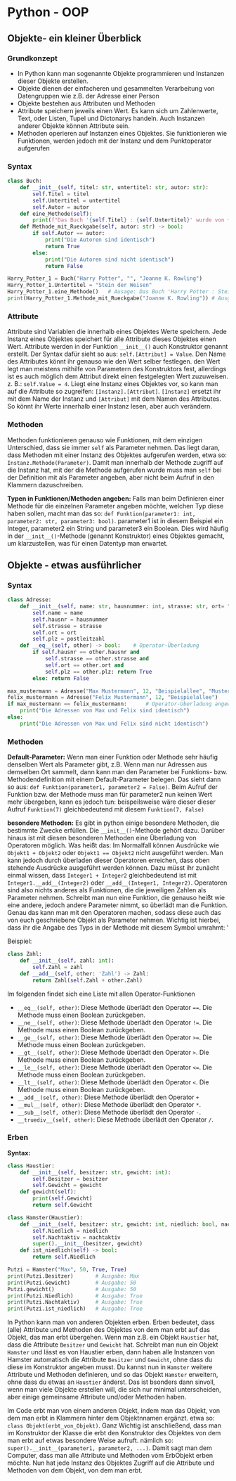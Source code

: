 # Python - OOP
## Objekte- ein kleiner Überblick
### Grundkonzept
* In Python kann man sogenannte Objekte programmieren und Instanzen  dieser Objekte erstellen.
* Objekte dienen der einfacheren und gesammelten Verarbeitung von Datengruppen wie z.B. der Adresse einer Person
* Objekte bestehen aus Attributen und Methoden
* Attribute speichern jeweils einen Wert. Es kann sich um Zahlenwerte, Text, oder Listen, Tupel und Dictonarys handeln. Auch Instanzen anderer Objekte können Attribute sein.
*  Methoden operieren auf Instanzen eines Objektes. Sie funktionieren wie Funktionen, werden jedoch mit der Instanz und dem Punktoperator aufgerufen
### Syntax
```python
class Buch:
    def __init__(self, titel: str, untertitel: str, autor: str):
        self.Titel = titel
        self.Untertitel = untertitel
        self.Autor = autor
    def eine_Methode(self):
        print(f"Das Buch '{self.Titel} : {self.Untertitel}' wurde von {self.Autor} geschrieben.")
    def Methode_mit_Rueckgabe(self, autor: str) -> bool:
        if self.Autor == autor:
            print("Die Autoren sind identisch")
            return True
        else:
            print("Die Autoren sind nicht identisch")
            return False

Harry_Potter_1 = Buch("Harry Potter", "", "Joanne K. Rowling")
Harry_Potter_1.Untertitel = "Stein der Weisen"
Harry_Potter_1.eine_Methode()   # Ausage: Das Buch 'Harry Potter : Stein der Weisen' wurde von Joanne K. Rowling geschrieben.
print(Harry_Potter_1.Methode_mit_Rueckgabe("Joanne K. Rowling")) # Ausgabe: True
```
### Attribute
Attribute sind Variablen die innerhalb eines Objektes Werte speichern. Jede Instanz eines Objektes speichert für alle Attribute dieses Objektes einen Wert. Attribute werden in der Funktion `__init__()` auch Konstruktor genannt erstellt. Der Syntax dafür sieht so aus: `self.[Attribut] = Value`. Den Name des Attributes könnt ihr genauso wie den Wert selber festlegen. den Wert legt man meistens mithilfe von Parametern des Konstruktors fest, allerdings ist es auch möglich dem Attribut direkt einen festgelegten Wert zuzuweisen. z. B.: `self.Value = 4`. Liegt eine Instanz eines Objektes vor, so kann man auf die Attribute so zugreifen: `[Instanz].[Attribut]`. `[Instanz]` ersetzt ihr mit dem Name der Instanz und `[Attribut]` mit dem Namen des Attributes. So könnt ihr Werte innerhalb einer Instanz lesen, aber auch verändern.
### Methoden
Methoden funktionieren genauso wie Funktionen, mit dem einzigen Unterschied, dass sie immer `self` als Parameter nehmen. Das liegt daran, dass Methoden mit einer Instanz des Objektes aufgerufen werden, etwa so: `Instanz.Methode(Parameter)`. Damit man innerhalb der Methode zugriff auf die Instanz hat, mit der die Methode aufgerufen wurde muss man `self` bei der Definition mit als Parameter angeben, aber nicht beim Aufruf in den Klammern dazuschreiben.

**Typen in Funktionen/Methoden angeben:** Falls man beim Definieren einer Methode für die einzelnen Parameter angeben möchte, welchen Typ diese haben sollen, macht man das so: `def Funktion(parameter1: int, parameter2: str, parameter3: bool)`. parameter1 ist in diesem Beispiel ein Integer, parameter2 ein String und parameter3 ein Boolean. Dies wird häufig in der `__init__()`-Methode (genannt Konstruktor) eines Objektes gemacht, um klarzustellen, was für einen Datentyp man erwartet.

## Objekte - etwas ausführlicher
### Syntax
``` python
class Adresse:
    def __init__(self, name: str, hausnummer: int, strasse: str, ort= "Musterhausingen", postleitzahl = "09989"): # Default-Parameter
        self.name = name
        self.hausnr = hausnummer
        self.strasse = strasse
        self.ort = ort
        self.plz = postleitzahl
    def __eq__(self, other) -> bool:    # Operator-Überladung
        if self.hausnr == other.hausnr and 
            self.strasse == other.strasse and 
            self.ort == other.ort and 
            self.plz == other.plz: return True
        else: return False

max_mustermann = Adresse("Max Mustermann", 12, "Beispielallee", "Musterhausingen", "09989")
felix_mustermann = Adresse("Felix Mustermann", 12, "Beispielallee")     # Default-Parameter angewandt
if max_mustermann == felix_mustermann:      # Operator-Überladung angewandt
    print("Die Adressen von Max und Felix sind identisch") 
else: 
    print("Die Adressen von Max und Felix sind nicht identisch")
```
### Methoden
**Default-Parameter:** Wenn man einer Funktion oder Methode sehr häufig denselben Wert als Parameter gibt, z.B. Wenn man nur Adressen aus demselben Ort sammelt, dann kann man den Parameter bei Funktions- bzw. Methodendefinition mit einem Default-Parameter belegen. Das sieht dann so aus:
`def Funktion(parameter1, parameter2 = False)`. Beim Aufruf der Funktion bzw. der Methode muss man für parameter2 nun keinen Wert mehr übergeben, kann es jedoch tun: beispeilsweise wäre dieser dieser Aufruf `Funktion(7)` gleichbedeutend mit diesem `Funktion(7, False)`

**besondere Methoden:**
Es gibt in python einige besondere Methoden, die bestimmte Zwecke erfüllen. Die `__init__()`-Methode gehört dazu.
Darüber hinaus ist mit diesen besonderen Methoden eine Überladung von Operatoren möglich. Was heißt das: Im Normalfall können Ausdrücke wie `Objekt1 + Objekt2` oder `Objekt1 == Objekt2` nicht ausgeführt werden. Man kann jedoch durch überladen dieser Operatoren erreichen, dass oben stehende Ausdrücke ausgeführt werden können. Dazu müsst ihr zunächt einmal wissen, dass `Integer1 + Integer2` gleichbedeutend ist mit `Integer1.__add__(Integer2)` oder `__add__(Integer1, Integer2)`. Operatoren sind also nichts anderes als Funktionen, die die jeweiligen Zahlen als Parameter nehmen. Schreibt man nun eine Funktion, die genauso heißt wie eine andere, jedoch andere Parameter nimmt, so überlädt man die Funktion. Genau das kann man mit den Operatoren machen, sodass diese auch das von euch geschriebene Objekt als Parameter nehmen. Wichtig ist hierbei, dass ihr die Angabe des Typs in der Methode mit diesem Symbol umrahmt: '

Beispiel:
```python
class Zahl:
    def __init__(self, zahl: int):
        self.Zahl = zahl
    def __add__(self, other: 'Zahl') -> Zahl:
        return Zahl(self.Zahl + other.Zahl)
```
Im folgenden findet sich eine Liste mit allen Operator-Funktionen
* `__eq__(self, other)`: Diese Methode überlädt den Operator `==`. Die Methode muss einen Boolean zurückgeben.
* `__ne__(self, other)`: Diese Methode überlädt den Operator `!=`. Die Methode muss einen Boolean zurückgeben.
* `__ge__(self, other)`: Diese Methode überlädt den Operator `>=`. Die Methode muss einen Boolean zurückgeben.
* `__gt__(self, other)`: Diese Methode überlädt den Operator `>`. Die Methode muss einen Boolean zurückgeben.
* `__le__(self, other)`: Diese Methode überlädt den Operator `<=`. Die Methode muss einen Boolean zurückgeben.
* `__lt__(self, other)`: Diese Methode überlädt den Operator `<`. Die Methode muss einen Boolean zurückgeben.
* `__add__(self, other)`: Diese Methode überlädt den Operator `+`
* `__mul__(self, other)`: Diese Methode überlädt den Operator `*`.
* `__sub__(self, other)`: Diese Methode überlädt den Operator `-`.
* `__truediv__(self, other)`: Diese Methode überlädt den Operator `/`.
### Erben
**Syntax:**
``` python
class Haustier:
    def __init__(self, besitzer: str, gewicht: int):
        self.Besitzer = besitzer
        self.Gewicht = gewicht
    def gewicht(self):
        print(self.Gewicht)
        return self.Gewicht

class Hamster(Haustier):
    def __init__(self, besitzer: str, gewicht: int, niedlich: bool, nachtaktiv: bool):
        self.Niedlich = niedlich
        self.Nachtaktiv = nachtaktiv
        super().__init__(besitzer, gewicht)
    def ist_niedlich(self) -> bool:
        return self.Niedlich

Putzi = Hamster("Max", 50, True, True)
print(Putzi.Besitzer)       # Ausgabe: Max
print(Putzi.Gewicht)        # Ausgabe: 50
Putzi.gewicht()             # Ausgabe: 50
print(Putzi.Niedlich)       # Ausgabe: True
print(Putzi.Nachtaktiv)     # Ausgabe: True
print(Putzi.ist_niedlich)   # Ausgabe: True
```
In Python kann man von anderen Objekten erben. Erben bedeutet, dass (alle) Attribute und Methoden des Objektes von dem man erbt auf das Objekt, das man erbt übergehen. Wenn man z.B. ein Objekt `Haustier` hat, dass die Attribute `Besitzer` und `Gewicht` hat. Schreibt man nun ein Objekt `Hamster` und lässt es von Haustier erben, dann haben alle Instanzen von Hamster automatisch die Attribute `Besitzer` und `Gewicht`, ohne dass du diese im Konstruktor angeben musst. Du kannst nun in `Hamster` weitere Attribute und Methoden definieren, und so das Objekt `Hamster` erweitern, ohne dass du etwas an `Haustier` änderst. Das ist bsonders dann sinvoll, wenn man viele Objekte erstellen will, die sich nur minimal unterscheiden, aber einige gemeinsame Attribute und/oder Methoden haben.

Im Code erbt man von einem anderen Objekt, indem man das Objekt, von dem man erbt in Klammern hinter dem Objektnnamen ergänzt. etwa so:
`class Objekt(erbt_von_Objekt)`. Ganz Wichtig ist anschließend, dass man im Konstruktor der Klasse die erbt den Konstruktor des Objektes von dem man erbt auf etwas besondere Weise aufruft. nämlich so: `super().__init__(parameter1, parameter2, ...)`. Damit sagt man dem Computer, dass man alle Attribute und Methoden vom ErbObjekt erben möchte. Nun hat jede Instanz des Objektes Zugriff auf die Attribute und Methoden von dem Objekt, von dem man erbt.